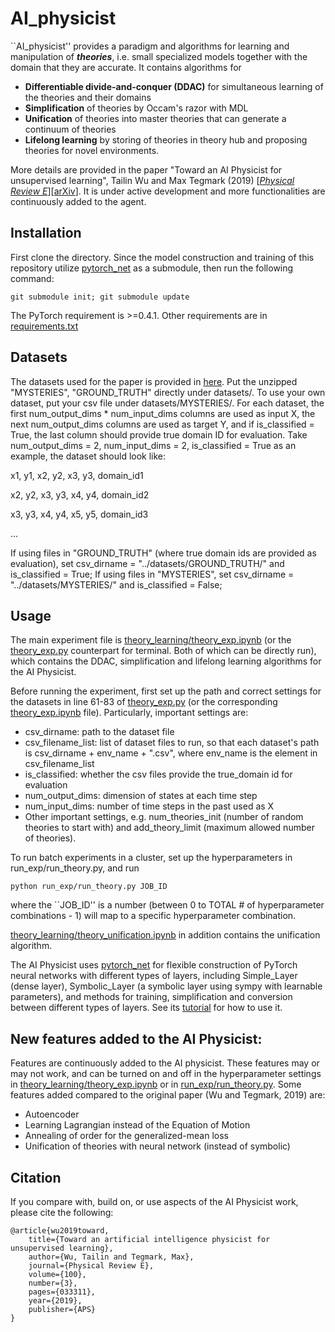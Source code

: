 # AI_physicist

``AI_physicist'' provides a paradigm and algorithms for learning and manipulation of ***theories***, i.e. small specialized models together with the domain that they are accurate. It contains algorithms for 
- **Differentiable divide-and-conquer (DDAC)** for simultaneous learning of the theories and their domains
- **Simplification** of theories by Occam's razor with MDL
- **Unification** of theories into master theories that can generate a continuum of theories
- **Lifelong learning** by storing of theories in theory hub and proposing theories for novel environments.

More details are provided in the paper "Toward an AI Physicist for unsupervised learning", Tailin Wu and Max Tegmark (2019) \[[*Physical Review E*](https://journals.aps.org/pre/abstract/10.1103/PhysRevE.100.033311)\]\[[arXiv](https://arxiv.org/abs/1810.10525)\]. It is under active development and more functionalities are continuously added to the agent.

## Installation
First clone the directory. Since the model construction and training of this repository utilize [pytorch_net](https://github.com/tailintalent/pytorch_net) as a submodule, then run the following command:
```
git submodule init; git submodule update
```

The PyTorch requirement is >=0.4.1. Other requirements are in [requirements.txt](https://github.com/tailintalent/AI_physicist/blob/master/requirements.txt)

## Datasets
The datasets used for the paper is provided in [here](https://space.mit.edu/home/tegmark/aiphysicist.html). Put the unzipped "MYSTERIES", "GROUND_TRUTH" directly under datasets/. To use your own dataset, put your csv file under datasets/MYSTERIES/. For each dataset, the first num_output_dims * num_input_dims columns are used as input X, the next num_output_dims columns are used as target Y, and if is_classified = True, the last column should provide true domain ID for evaluation. Take num_output_dims = 2, num_input_dims = 2, is_classified = True as an example, the dataset should look like:

x1, y1, x2, y2, x3, y3, domain_id1

x2, y2, x3, y3, x4, y4, domain_id2

x3, y3, x4, y4, x5, y5, domain_id3

...


If using files in "GROUND_TRUTH" (where true domain ids are provided as evaluation), set csv_dirname = "../datasets/GROUND_TRUTH/" and is_classified = True; If using files in "MYSTERIES", set csv_dirname = "../datasets/MYSTERIES/" and is_classified = False;

## Usage
The main experiment file is [theory_learning/theory_exp.ipynb](https://github.com/tailintalent/AI_physicist/blob/master/theory_learning/theory_exp.ipynb) (or the [theory_exp.py](https://github.com/tailintalent/AI_physicist/blob/master/theory_learning/theory_exp.py) counterpart for terminal. Both of which can be directly run), which contains the DDAC, simplification and lifelong learning algorithms for the AI Physicist.

Before running the experiment, first set up the path and correct settings for the datasets in line 61-83 of [theory_exp.py](https://github.com/tailintalent/AI_physicist/blob/master/theory_learning/theory_exp.py) (or the corresponding [theory_exp.ipynb](https://github.com/tailintalent/AI_physicist/blob/master/theory_learning/theory_exp.ipynb) file). Particularly, important settings are:
- csv_dirname: path to the dataset file
- csv_filename_list: list of dataset files to run, so that each dataset's path is csv_dirname + env_name + ".csv", where env_name is the element in csv_filename_list
- is_classified: whether the csv files provide the true_domain id for evaluation
- num_output_dims: dimension of states at each time step
- num_input_dims: number of time steps in the past used as X
- Other important settings, e.g. num_theories_init (number of random theories to start with) and add_theory_limit (maximum allowed number of theories).

To run batch experiments in a cluster, set up the hyperparameters in run_exp/run_theory.py, and run
```
python run_exp/run_theory.py JOB_ID
```
where the ``JOB_ID'' is a number (between 0 to TOTAL # of hyperparameter combinations - 1) will map to a specific hyperparameter combination.

[theory_learning/theory_unification.ipynb](https://github.com/tailintalent/AI_physicist/blob/master/theory_learning/theory_unification.ipynb) in addition contains the unification algorithm.

The AI Physicist uses [pytorch_net](https://github.com/tailintalent/pytorch_net) for flexible construction of PyTorch neural networks with different types of layers, including Simple_Layer (dense layer), Symbolic_Layer (a symbolic layer using sympy with learnable parameters), and methods for training, simplification and conversion between different types of layers. See its [tutorial](https://github.com/tailintalent/pytorch_net/blob/master/Tutorial.ipynb) for how to use it.

## New features added to the AI Physicist:
Features are continuously added to the AI physicist. These features may or may not work, and can be turned on and off in the hyperparameter settings in [theory_learning/theory_exp.ipynb](https://github.com/tailintalent/AI_physicist/blob/master/theory_learning/theory_exp.ipynb) or in [run_exp/run_theory.py](https://github.com/tailintalent/AI_physicist/blob/master/run_exp/run_theory.py). Some features added compared to the original paper (Wu and Tegmark, 2019) are:
- Autoencoder
- Learning Lagrangian instead of the Equation of Motion
- Annealing of order for the generalized-mean loss
- Unification of theories with neural network (instead of symbolic)

## Citation
If you compare with, build on, or use aspects of the AI Physicist work, please cite the following:

```
@article{wu2019toward,
    title={Toward an artificial intelligence physicist for unsupervised learning},
    author={Wu, Tailin and Tegmark, Max},
    journal={Physical Review E},
    volume={100},
    number={3},
    pages={033311},
    year={2019},
    publisher={APS}
}
```
